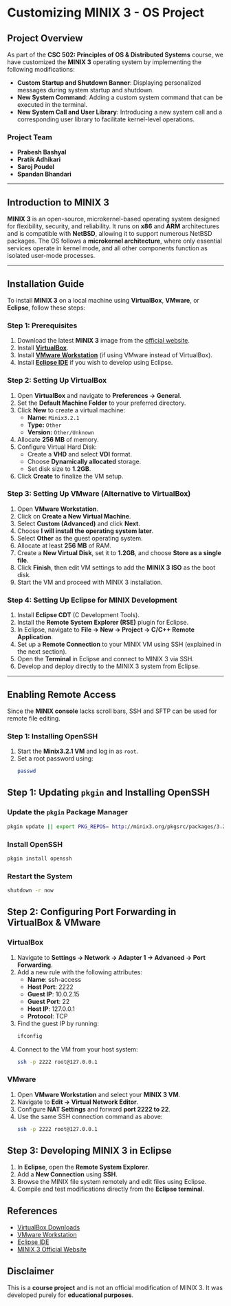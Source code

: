 # Customizing MINIX 3 - OS Project

## Project Overview
As part of the **CSC 502: Principles of OS & Distributed Systems** course, we have customized the **MINIX 3** operating system by implementing the following modifications:

- **Custom Startup and Shutdown Banner**: Displaying personalized messages during system startup and shutdown.
- **New System Command**: Adding a custom system command that can be executed in the terminal.
- **New System Call and User Library**: Introducing a new system call and a corresponding user library to facilitate kernel-level operations.

### Project Team
- **Prabesh Bashyal**
- **Pratik Adhikari**
- **Saroj Poudel**
- **Spandan Bhandari**

---

## Introduction to MINIX 3
**MINIX 3** is an open-source, microkernel-based operating system designed for flexibility, security, and reliability. It runs on **x86** and **ARM** architectures and is compatible with **NetBSD**, allowing it to support numerous NetBSD packages. The OS follows a **microkernel architecture**, where only essential services operate in kernel mode, and all other components function as isolated user-mode processes.


---

## Installation Guide
To install **MINIX 3** on a local machine using **VirtualBox**, **VMware**, or **Eclipse**, follow these steps:

### Step 1: Prerequisites
1. Download the latest **MINIX 3** image from the [official website](http://www.minix3.org/).
2. Install **[VirtualBox](https://www.virtualbox.org/wiki/Downloads)**.
3. Install **[VMware Workstation](https://www.vmware.com/products/workstation.html)** (if using VMware instead of VirtualBox).
4. Install **[Eclipse IDE](https://www.eclipse.org/downloads/)** if you wish to develop using Eclipse.

### Step 2: Setting Up VirtualBox
1. Open **VirtualBox** and navigate to **Preferences → General**.
2. Set the **Default Machine Folder** to your preferred directory.
3. Click **New** to create a virtual machine:
   - **Name:** `Minix3.2.1`
   - **Type:** `Other`
   - **Version:** `Other/Unknown`
4. Allocate **256 MB** of memory.
5. Configure Virtual Hard Disk:
   - Create a **VHD** and select **VDI** format.
   - Choose **Dynamically allocated** storage.
   - Set disk size to **1.2GB**.
6. Click **Create** to finalize the VM setup.

### Step 3: Setting Up VMware (Alternative to VirtualBox)
1. Open **VMware Workstation**.
2. Click on **Create a New Virtual Machine**.
3. Select **Custom (Advanced)** and click **Next**.
4. Choose **I will install the operating system later**.
5. Select **Other** as the guest operating system.
6. Allocate at least **256 MB** of RAM.
7. Create a **New Virtual Disk**, set it to **1.2GB**, and choose **Store as a single file**.
8. Click **Finish**, then edit VM settings to add the **MINIX 3 ISO** as the boot disk.
9. Start the VM and proceed with MINIX 3 installation.

### Step 4: Setting Up Eclipse for MINIX Development
1. Install **Eclipse CDT** (C Development Tools).
2. Install the **Remote System Explorer (RSE)** plugin for Eclipse.
3. In Eclipse, navigate to **File → New → Project → C/C++ Remote Application**.
4. Set up a **Remote Connection** to your MINIX VM using SSH (explained in the next section).
5. Open the **Terminal** in Eclipse and connect to MINIX 3 via SSH.
6. Develop and deploy directly to the MINIX 3 system from Eclipse.

---

## Enabling Remote Access
Since the **MINIX console** lacks scroll bars, SSH and SFTP can be used for remote file editing.

### Step 1: Installing OpenSSH
1. Start the **Minix3.2.1 VM** and log in as `root`.
2. Set a root password using:
   ```sh
   passwd
## Step 1: Updating `pkgin` and Installing OpenSSH

### Update the `pkgin` Package Manager
```sh
pkgin update || export PKG_REPOS= http://minix3.org/pkgsrc/packages/3.2.1./i686/All  && pkgin update
```

### Install OpenSSH
```sh
pkgin install openssh
```

### Restart the System
```sh
shutdown -r now
```

## Step 2: Configuring Port Forwarding in VirtualBox & VMware

### VirtualBox
1. Navigate to **Settings → Network → Adapter 1 → Advanced → Port Forwarding**.
2. Add a new rule with the following attributes:
   - **Name**: ssh-access  
   - **Host Port**: 2222  
   - **Guest IP**: 10.0.2.15  
   - **Guest Port**: 22  
   - **Host IP**: 127.0.0.1  
   - **Protocol**: TCP  
3. Find the guest IP by running:
   ```sh
   ifconfig
   ```
4. Connect to the VM from your host system:
   ```sh
   ssh -p 2222 root@127.0.0.1
   ```

### VMware
1. Open **VMware Workstation** and select your **MINIX 3 VM**.
2. Navigate to **Edit → Virtual Network Editor**.
3. Configure **NAT Settings** and forward **port 2222 to 22**.
4. Use the same SSH connection command as above:
   ```sh
   ssh -p 2222 root@127.0.0.1
   ```

## Step 3: Developing MINIX 3 in Eclipse
1. In **Eclipse**, open the **Remote System Explorer**.
2. Add a **New Connection** using **SSH**.
3. Browse the MINIX file system remotely and edit files using Eclipse.
4. Compile and test modifications directly from the **Eclipse terminal**.

## References
- [VirtualBox Downloads](https://www.virtualbox.org/wiki/Downloads)
- [VMware Workstation](https://www.vmware.com/products/workstation-pro.html)
- [Eclipse IDE](https://www.eclipse.org/downloads/)
- [MINIX 3 Official Website](https://www.minix3.org/)

## Disclaimer
This is a **course project** and is not an official modification of MINIX 3. It was developed purely for **educational purposes**.
